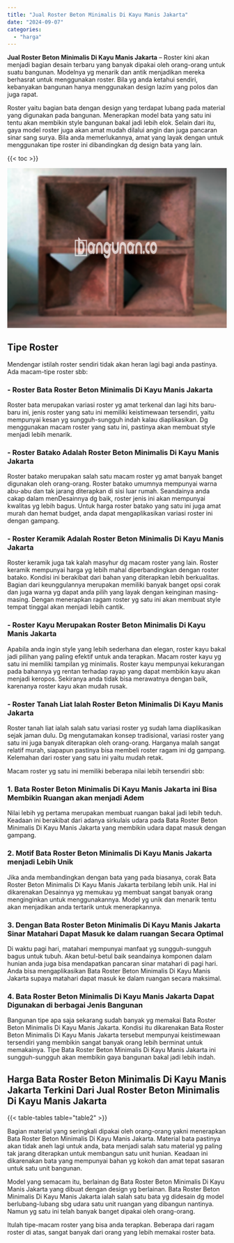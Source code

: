 ```yaml
---
title: "Jual Roster Beton Minimalis Di Kayu Manis Jakarta"
date: "2024-09-07"
categories: 
  - "harga"
---
```


**Jual Roster Beton Minimalis Di Kayu Manis Jakarta** – Roster kini akan menjadi bagian desain terbaru yang banyak dipakai oleh orang-orang untuk suatu bangunan. Modelnya yg menarik dan antik menjadikan mereka berhasrat untuk menggunakan roster. Bila yg anda ketahui sendiri, kebanyakan bangunan hanya menggunakan design lazim yang polos dan juga rapat.

Roster yaitu bagian bata dengan design yang terdapat lubang pada material yang digunakan pada bangunan. Menerapkan model bata yang satu ini tentu akan membikin style bangunan bakal jadi lebih elok. Selain dari itu, gaya model roster juga akan amat mudah dilalui angin dan juga pancaran sinar sang surya. Bila anda memerlukannya, amat yang layak dengan untuk menggunakan tipe roster ini dibandingkan dg design bata yang lain.

{{< toc >}}

![Jual Roster Beton Minimalis Di Kayu Manis Jakarta](/images/bata-roster-minimalis-34.png)

## Tipe Roster

Mendengar istilah roster sendiri tidak akan heran lagi bagi anda pastinya. Ada macam-tipe roster sbb:

### \- Roster Bata Roster Beton Minimalis Di Kayu Manis Jakarta

Roster bata merupakan variasi roster yg amat terkenal dan lagi hits baru-baru ini, jenis roster yang satu ini memiliki keistimewaan tersendiri, yaitu mempunyai kesan yg sungguh-sungguh indah kalau diaplikasikan. Dg menggunakan macam roster yang satu ini, pastinya akan membuat style menjadi lebih menarik.

### \- Roster Batako Adalah Roster Beton Minimalis Di Kayu Manis Jakarta

Roster batako merupakan salah satu macam roster yg amat banyak banget digunakan oleh orang-orang. Roster batako umumnya mempunyai warna abu-abu dan tak jarang diterapkan di sisi luar rumah. Seandainya anda cakap dalam menDesainnya dg baik, roster jenis ini akan mempunyai kwalitas yg lebih bagus. Untuk harga roster batako yang satu ini juga amat murah dan hemat budget, anda dapat mengaplikasikan variasi roster ini dengan gampang.

### \- Roster Keramik Adalah Roster Beton Minimalis Di Kayu Manis Jakarta

Roster keramik juga tak kalah masyhur dg macam roster yang lain. Roster keramik mempunyai harga yg lebih mahal diperbandingkan dengan roster batako. Kondisi ini berakibat dari bahan yang diterapkan lebih berkualitas. Bagian dari keunggulannya merupakan memiliki banyak banget opsi corak dan juga warna yg dapat anda pilih yang layak dengan keinginan masing-masing. Dengan menerapkan ragam roster yg satu ini akan membuat style tempat tinggal akan menjadi lebih cantik.

### \- Roster Kayu Merupakan Roster Beton Minimalis Di Kayu Manis Jakarta

Apabila anda ingin style yang lebih sederhana dan elegan, roster kayu bakal jadi pilihan yang paling efektif untuk anda terapkan. Macam roster kayu yg satu ini memiliki tampilan yg minimalis. Roster kayu mempunyai kekurangan pada bahannya yg rentan terhadap rayap yang dapat membikin kayu akan menjadi keropos. Sekiranya anda tidak bisa merawatnya dengan baik, karenanya roster kayu akan mudah rusak.

### \- Roster Tanah Liat Ialah Roster Beton Minimalis Di Kayu Manis Jakarta

Roster tanah liat ialah salah satu variasi roster yg sudah lama diaplikasikan sejak jaman dulu. Dg mengutamakan konsep tradisional, variasi roster yang satu ini juga banyak diterapkan oleh orang-orang. Harganya malah sangat relatif murah, siapapun pastinya bisa membeli roster ragam ini dg gampang. Kelemahan dari roster yang satu ini yaitu mudah retak.

Macam roster yg satu ini memiliki beberapa nilai lebih tersendiri sbb:

### 1\. Bata Roster Beton Minimalis Di Kayu Manis Jakarta ini Bisa Membikin Ruangan akan menjadi Adem

Nilai lebih yg pertama merupakan membuat ruangan bakal jadi lebih teduh. Keadaan ini berakibat dari adanya sirkulais udara pada Bata Roster Beton Minimalis Di Kayu Manis Jakarta yang membikin udara dapat masuk dengan gampang.

### 2\. Motif Bata Roster Beton Minimalis Di Kayu Manis Jakarta menjadi Lebih Unik

Jika anda membandingkan dengan bata yang pada biasanya, corak Bata Roster Beton Minimalis Di Kayu Manis Jakarta terbilang lebih unik. Hal ini dikarenakan Desainnya yg memukau yg membuat sangat banyak orang menginginkan untuk menggunakannya. Model yg unik dan menarik tentu akan menjadikan anda tertarik untuk menerapkannya.

### 3\. Dengan Bata Roster Beton Minimalis Di Kayu Manis Jakarta Sinar Matahari Dapat Masuk ke dalam ruangan Secara Optimal

Di waktu pagi hari, matahari mempunyai manfaat yg sungguh-sungguh bagus untuk tubuh. Akan betul-betul baik seandainya komponen dalam hunian anda juga bisa mendapatkan pancaran sinar matahari di pagi hari. Anda bisa mengaplikasikan Bata Roster Beton Minimalis Di Kayu Manis Jakarta supaya matahari dapat masuk ke dalam ruangan secara maksimal.

### 4\. Bata Roster Beton Minimalis Di Kayu Manis Jakarta Dapat Digunakan di berbagai Jenis Bangunan

Bangunan tipe apa saja sekarang sudah banyak yg memakai Bata Roster Beton Minimalis Di Kayu Manis Jakarta. Kondisi itu dikarenakan Bata Roster Beton Minimalis Di Kayu Manis Jakarta tersebut mempunyai keistimewaan tersendiri yang membikin sangat banyak orang lebih berminat untuk memakainya. Tipe Bata Roster Beton Minimalis Di Kayu Manis Jakarta ini sungguh-sungguh akan membikin gaya bangunan bakal jadi lebih indah.

## Harga Bata Roster Beton Minimalis Di Kayu Manis Jakarta Terkini Dari Jual Roster Beton Minimalis Di Kayu Manis Jakarta

{{< table-tables table="table2" >}}

Bagian material yang seringkali dipakai oleh orang-orang yakni menerapkan Bata Roster Beton Minimalis Di Kayu Manis Jakarta. Material bata pastinya akan tidak aneh lagi untuk anda, bata menjadi salah satu material yg paling tak jarang diterapkan untuk membangun satu unit hunian. Keadaan ini dikarenakan bata yang mempunyai bahan yg kokoh dan amat tepat sasaran untuk satu unit bangunan.

Model yang semacam itu, berlainan dg Bata Roster Beton Minimalis Di Kayu Manis Jakarta yang dibuat dengan design yg berlainan. Bata Roster Beton Minimalis Di Kayu Manis Jakarta ialah salah satu bata yg didesain dg model berlubang-lubang sbg udara satu unit ruangan yang dibangun nantinya. Namun yg satu ini telah banyak banget dipakai oleh orang-orang.

Itulah tipe-macam roster yang bisa anda terapkan. Beberapa dari ragam roster di atas, sangat banyak dari orang yang lebih memakai roster bata.
